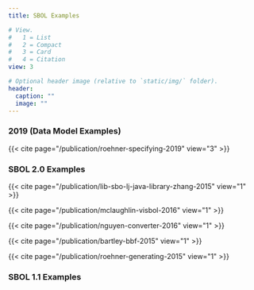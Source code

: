 ```yaml
---
title: SBOL Examples

# View.
#   1 = List
#   2 = Compact
#   3 = Card
#   4 = Citation
view: 3

# Optional header image (relative to `static/img/` folder).
header:
  caption: ""
  image: ""
---
```


### 2019 (Data Model Examples)

{{< cite page="/publication/roehner-specifying-2019" view="3" >}}

### SBOL 2.0 Examples

{{< cite page="/publication/lib-sbo-lj-java-library-zhang-2015" view="1" >}}

{{< cite page="/publication/mclaughlin-visbol-2016" view="1" >}}

{{< cite page="/publication/nguyen-converter-2016" view="1" >}}

{{< cite page="/publication/bartley-bbf-2015" view="1" >}}

{{< cite page="/publication/roehner-generating-2015" view="1" >}}


### SBOL 1.1 Examples